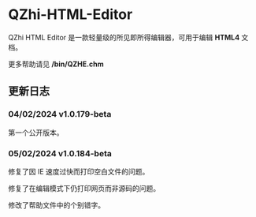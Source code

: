 # QZhi-HTML-Editor
QZhi HTML Editor 是一款轻量级的所见即所得编辑器，可用于编辑 **HTML4** 文档。

更多帮助请见 **/bin/QZHE.chm**

## 更新日志

### 04/02/2024 v1.0.179-beta

第一个公开版本。

### 05/02/2024 v1.0.184-beta

修复了因 IE 速度过快而打印空白文件的问题。

修复了在编辑模式下仍打印网页而非源码的问题。

修改了帮助文件中的个别错字。
